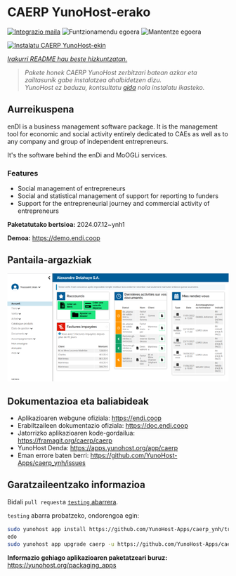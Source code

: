<!--
Ohart ongi: README hau automatikoki sortu da <https://github.com/YunoHost/apps/tree/master/tools/readme_generator>ri esker
EZ editatu eskuz.
-->

# CAERP YunoHost-erako

[![Integrazio maila](https://dash.yunohost.org/integration/caerp.svg)](https://ci-apps.yunohost.org/ci/apps/caerp/) ![Funtzionamendu egoera](https://ci-apps.yunohost.org/ci/badges/caerp.status.svg) ![Mantentze egoera](https://ci-apps.yunohost.org/ci/badges/caerp.maintain.svg)

[![Instalatu CAERP YunoHost-ekin](https://install-app.yunohost.org/install-with-yunohost.svg)](https://install-app.yunohost.org/?app=caerp)

*[Irakurri README hau beste hizkuntzatan.](./ALL_README.md)*

> *Pakete honek CAERP YunoHost zerbitzari batean azkar eta zailtasunik gabe instalatzea ahalbidetzen dizu.*  
> *YunoHost ez baduzu, kontsultatu [gida](https://yunohost.org/install) nola instalatu ikasteko.*

## Aurreikuspena

enDI is a business management software package. It is the management tool for
economic and social activity entirely dedicated to CAEs as well as to any
company and group of independent entrepreneurs.

It's the software behind the enDi and MoOGLi services.

### Features

- Social management of entrepreneurs
- Social and statistical management of support for reporting to funders
- Support for the entrepreneurial journey and commercial activity of entrepreneurs


**Paketatutako bertsioa:** 2024.07.12~ynh1

**Demoa:** <https://demo.endi.coop>

## Pantaila-argazkiak

![CAERP(r)en pantaila-argazkia](./doc/screenshots/accueil.png)

## Dokumentazioa eta baliabideak

- Aplikazioaren webgune ofiziala: <https://endi.coop>
- Erabiltzaileen dokumentazio ofiziala: <https://doc.endi.coop>
- Jatorrizko aplikazioaren kode-gordailua: <https://framagit.org/caerp/caerp>
- YunoHost Denda: <https://apps.yunohost.org/app/caerp>
- Eman errore baten berri: <https://github.com/YunoHost-Apps/caerp_ynh/issues>

## Garatzaileentzako informazioa

Bidali `pull request`a [`testing` abarrera](https://github.com/YunoHost-Apps/caerp_ynh/tree/testing).

`testing` abarra probatzeko, ondorengoa egin:

```bash
sudo yunohost app install https://github.com/YunoHost-Apps/caerp_ynh/tree/testing --debug
edo
sudo yunohost app upgrade caerp -u https://github.com/YunoHost-Apps/caerp_ynh/tree/testing --debug
```

**Informazio gehiago aplikazioaren paketatzeari buruz:** <https://yunohost.org/packaging_apps>
